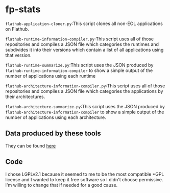 # fp-stats

`flathub-application-cloner.py`:This script clones all non-EOL applications on Flathub.

`flathub-runtime-information-compiler.py`:This script uses all of those repositories and compiles a JSON file which categories the runtimes and subdivides
 it into their versions which contain a list of all applications using that version.

`flathub-runtime-summarize.py`:This script uses the JSON produced by `flathub-runtime-information-compiler` to show a simple output of the number of applications
using each runtime

`flathub-architecture-information-compiler.py`:This script uses all of those repositories and compiles a JSON file which categories the applications by their architectures.

`flathub-architecture-summarize.py`:This script uses the JSON produced by `flathub-architecture-information-compiler` to show a simple output of the number of applications
using each architecture.

## Data produced by these tools

They can be found [here](https://github.com/lionirdeadman/fp-stats/tree/data)

## Code
I chose LGPLv2.1 because it seemed to me to be the most compatible *GPL license and I wanted to keep it free software so I didn't choose permissive.
I'm willing to change that if needed for a good cause.
